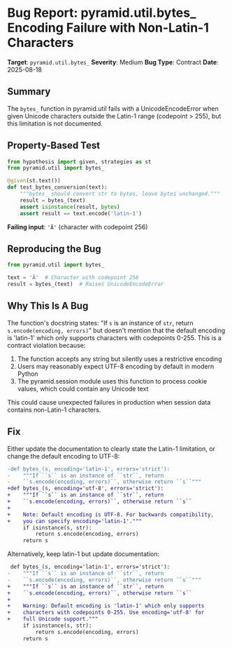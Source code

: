 # Bug Report: pyramid.util.bytes_ Encoding Failure with Non-Latin-1 Characters

**Target**: `pyramid.util.bytes_`
**Severity**: Medium
**Bug Type**: Contract
**Date**: 2025-08-18

## Summary

The `bytes_` function in pyramid.util fails with a UnicodeEncodeError when given Unicode characters outside the Latin-1 range (codepoint > 255), but this limitation is not documented.

## Property-Based Test

```python
from hypothesis import given, strategies as st
from pyramid.util import bytes_

@given(st.text())
def test_bytes_conversion(text):
    """bytes_ should convert str to bytes, leave bytes unchanged."""
    result = bytes_(text)
    assert isinstance(result, bytes)
    assert result == text.encode('latin-1')
```

**Failing input**: `'Ā'` (character with codepoint 256)

## Reproducing the Bug

```python
from pyramid.util import bytes_

text = 'Ā'  # Character with codepoint 256
result = bytes_(text)  # Raises UnicodeEncodeError
```

## Why This Is A Bug

The function's docstring states: "If ``s`` is an instance of ``str``, return ``s.encode(encoding, errors)``" but doesn't mention that the default encoding is 'latin-1' which only supports characters with codepoints 0-255. This is a contract violation because:

1. The function accepts any string but silently uses a restrictive encoding
2. Users may reasonably expect UTF-8 encoding by default in modern Python
3. The pyramid.session module uses this function to process cookie values, which could contain any Unicode text

This could cause unexpected failures in production when session data contains non-Latin-1 characters.

## Fix

Either update the documentation to clearly state the Latin-1 limitation, or change the default encoding to UTF-8:

```diff
-def bytes_(s, encoding='latin-1', errors='strict'):
-    """If ``s`` is an instance of ``str``, return
-    ``s.encode(encoding, errors)``, otherwise return ``s``"""
+def bytes_(s, encoding='utf-8', errors='strict'):
+    """If ``s`` is an instance of ``str``, return
+    ``s.encode(encoding, errors)``, otherwise return ``s``
+    
+    Note: Default encoding is UTF-8. For backwards compatibility,
+    you can specify encoding='latin-1'."""
     if isinstance(s, str):
         return s.encode(encoding, errors)
     return s
```

Alternatively, keep latin-1 but update documentation:

```diff
 def bytes_(s, encoding='latin-1', errors='strict'):
-    """If ``s`` is an instance of ``str``, return
-    ``s.encode(encoding, errors)``, otherwise return ``s``"""
+    """If ``s`` is an instance of ``str``, return
+    ``s.encode(encoding, errors)``, otherwise return ``s``
+    
+    Warning: Default encoding is 'latin-1' which only supports
+    characters with codepoints 0-255. Use encoding='utf-8' for
+    full Unicode support."""
     if isinstance(s, str):
         return s.encode(encoding, errors)
     return s
```